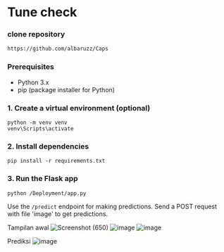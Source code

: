 # Tune check

### clone repository
```bash
https://github.com/albaruzz/Caps
```

### Prerequisites
- Python 3.x
- pip (package installer for Python)

### 1. Create a virtual environment (optional)
```
python -m venv venv
venv\Scripts\activate
```
### 2. Install dependencies
```
pip install -r requirements.txt
```
### 3. Run the Flask app
```
python /Deployment/app.py
```
Use the `/predict` endpoint for making predictions. Send a POST request with file 'image' to get predictions.

Tampilan awal
![Screenshot (650)](https://github.com/albaruzz/Caps/assets/27019036/186a0cb4-0354-4fd4-9ad5-2437ec777878)
![image](https://github.com/albaruzz/Caps/assets/27019036/7f150149-d48a-4457-93de-8497652d7b22)
![image](https://github.com/albaruzz/Caps/assets/27019036/75cb5f1a-fdc0-486c-8cc0-3f8d610b6404)

Prediksi
![image](https://github.com/albaruzz/Caps/assets/27019036/ef19d53d-456a-4026-980e-9bedd28ff9cf)
